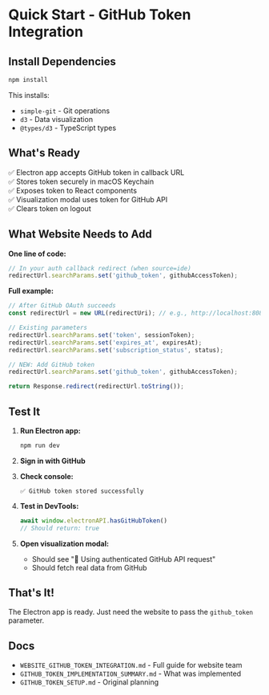 # Quick Start - GitHub Token Integration

## Install Dependencies

```bash
npm install
```

This installs:
- `simple-git` - Git operations
- `d3` - Data visualization
- `@types/d3` - TypeScript types

## What's Ready

✅ Electron app accepts GitHub token in callback URL  
✅ Stores token securely in macOS Keychain  
✅ Exposes token to React components  
✅ Visualization modal uses token for GitHub API  
✅ Clears token on logout  

## What Website Needs to Add

**One line of code:**

```javascript
// In your auth callback redirect (when source=ide)
redirectUrl.searchParams.set('github_token', githubAccessToken);
```

**Full example:**

```javascript
// After GitHub OAuth succeeds
const redirectUrl = new URL(redirectUri); // e.g., http://localhost:8080/auth/callback

// Existing parameters
redirectUrl.searchParams.set('token', sessionToken);
redirectUrl.searchParams.set('expires_at', expiresAt);
redirectUrl.searchParams.set('subscription_status', status);

// NEW: Add GitHub token
redirectUrl.searchParams.set('github_token', githubAccessToken);

return Response.redirect(redirectUrl.toString());
```

## Test It

1. **Run Electron app:**
   ```bash
   npm run dev
   ```

2. **Sign in with GitHub**

3. **Check console:**
   ```
   ✅ GitHub token stored successfully
   ```

4. **Test in DevTools:**
   ```javascript
   await window.electronAPI.hasGitHubToken()
   // Should return: true
   ```

5. **Open visualization modal:**
   - Should see "🔐 Using authenticated GitHub API request"
   - Should fetch real data from GitHub

## That's It!

The Electron app is ready. Just need the website to pass the `github_token` parameter.

## Docs

- `WEBSITE_GITHUB_TOKEN_INTEGRATION.md` - Full guide for website team
- `GITHUB_TOKEN_IMPLEMENTATION_SUMMARY.md` - What was implemented
- `GITHUB_TOKEN_SETUP.md` - Original planning
